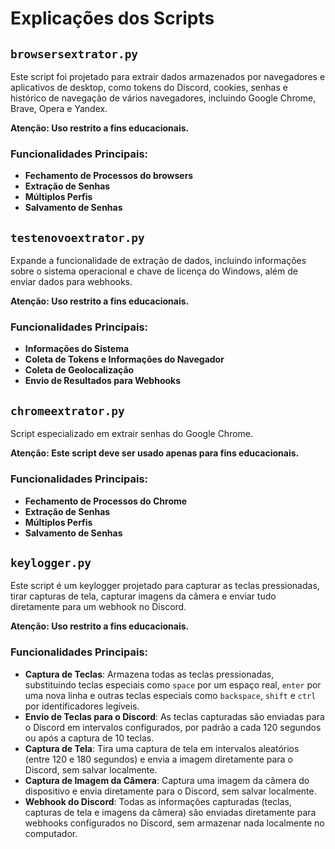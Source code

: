 # Explicações dos Scripts

## `browsersextrator.py`

Este script foi projetado para extrair dados armazenados por navegadores e aplicativos de desktop, como tokens do Discord, cookies, senhas e histórico de navegação de vários navegadores, incluindo Google Chrome, Brave, Opera e Yandex.

**Atenção: Uso restrito a fins educacionais.**

### Funcionalidades Principais:
- **Fechamento de Processos do browsers**
- **Extração de Senhas**
- **Múltiplos Perfis**
- **Salvamento de Senhas**



## `testenovoextrator.py`

Expande a funcionalidade de extração de dados, incluindo informações sobre o sistema operacional e chave de licença do Windows, além de enviar dados para webhooks.

**Atenção: Uso restrito a fins educacionais.**

### Funcionalidades Principais:
- **Informações do Sistema**
- **Coleta de Tokens e Informações do Navegador**
- **Coleta de Geolocalização**
- **Envio de Resultados para Webhooks**



## `chromeextrator.py`

Script especializado em extrair senhas do Google Chrome.

**Atenção: Este script deve ser usado apenas para fins educacionais.**

### Funcionalidades Principais:
- **Fechamento de Processos do Chrome**
- **Extração de Senhas**
- **Múltiplos Perfis**
- **Salvamento de Senhas**



## `keylogger.py`

Este script é um keylogger projetado para capturar as teclas pressionadas, tirar capturas de tela, capturar imagens da câmera e enviar tudo diretamente para um webhook no Discord.

**Atenção: Uso restrito a fins educacionais.**

### Funcionalidades Principais:
- **Captura de Teclas**: Armazena todas as teclas pressionadas, substituindo teclas especiais como `space` por um espaço real, `enter` por uma nova linha e outras teclas especiais como `backspace`, `shift` e `ctrl` por identificadores legíveis.
- **Envio de Teclas para o Discord**: As teclas capturadas são enviadas para o Discord em intervalos configurados, por padrão a cada 120 segundos ou após a captura de 10 teclas.
- **Captura de Tela**: Tira uma captura de tela em intervalos aleatórios (entre 120 e 180 segundos) e envia a imagem diretamente para o Discord, sem salvar localmente.
- **Captura de Imagem da Câmera**: Captura uma imagem da câmera do dispositivo e envia diretamente para o Discord, sem salvar localmente.
- **Webhook do Discord**: Todas as informações capturadas (teclas, capturas de tela e imagens da câmera) são enviadas diretamente para webhooks configurados no Discord, sem armazenar nada localmente no computador.


